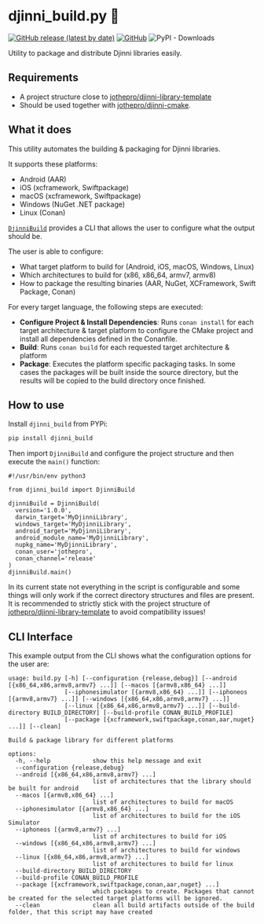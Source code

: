 # djinni_build.py 🦎

[![GitHub release (latest by date)](https://img.shields.io/github/v/release/jothepro/djinni_build)](https://github.com/jothepro/djinni_build/releases/latest)
[![GitHub](https://img.shields.io/github/license/jothepro/djinni_build)](https://github.com/jothepro/djinni_build/blob/main/LICENSE)
![PyPI - Downloads](https://img.shields.io/pypi/dm/djinni_build)

Utility to package and distribute Djinni libraries easily.

## Requirements

- A project structure close to [jothepro/djinni-library-template](https://github.com/jothepro/djinni-library-template)
- Should be used together with [jothepro/djinni-cmake](https://github.com/jothepro/djinni-cmake).


## What it does

This utility automates the building & packaging for Djinni libraries.

It supports these platforms:

- Android (AAR)
- iOS (xcframework, Swiftpackage)
- macOS (xcframework, Swiftpackage)
- Windows (NuGet .NET package)
- Linux (Conan)

[`DjinniBuild`](djinni_build/djinni_build.py) provides a CLI that allows the user to configure what the output should be.

The user is able to configure:

- What target platform to build for (Android, iOS, macOS, Windows, Linux)
- Which architectures to build for (x86, x86_64, armv7, armv8)
- How to package the resulting binaries (AAR, NuGet, XCFramework, Swift Package, Conan)

For every target language, the following steps are executed:

- **Configure Project & Install Dependencies**: Runs `conan install` for each target architecture & target platform
  to configure the CMake project and install all dependencies defined in the Conanfile.
- **Build**: Runs `conan build` for each requested target architecture & platform
- **Package**: Executes the platform specific packaging tasks. In some cases the packages will be built inside the source 
  directory, but the results will be copied to the build directory once finished.


## How to use

Install `djinni_build` from PYPi:

```bash
pip install djinni_build
```

Then import `DjinniBuild` and configure the project structure and then execute the `main()` function:

```python3
#!/usr/bin/env python3

from djinni_build import DjinniBuild

djinniBuild = DjinniBuild(
  version='1.0.0',
  darwin_target='MyDjinniLibrary',
  windows_target='MyDjinniLibrary',
  android_target='MyDjinniLibrary',
  android_module_name='MyDjinniLibrary',
  nupkg_name='MyDjinniLibrary',
  conan_user='jothepro',
  conan_channel='release'
)
djinniBuild.main()
```

In its current state not everything in the script is configurable and some things will only work if the correct
directory structures and files are present.
It is recommended to strictly stick with the project structure of [jothepro/djinni-library-template](https://github.com/jothepro/djinni-library-template)
to avoid compatibility issues!

## CLI Interface

This example output from the CLI shows what the configuration options for the user are:

```
usage: build.py [-h] [--configuration {release,debug}] [--android [{x86_64,x86,armv8,armv7} ...]] [--macos [{armv8,x86_64} ...]]
                [--iphonesimulator [{armv8,x86_64} ...]] [--iphoneos [{armv8,armv7} ...]] [--windows [{x86_64,x86,armv8,armv7} ...]]
                [--linux [{x86_64,x86,armv8,armv7} ...]] [--build-directory BUILD_DIRECTORY] [--build-profile CONAN_BUILD_PROFILE]
                [--package [{xcframework,swiftpackage,conan,aar,nuget} ...]] [--clean]

Build & package library for different platforms

options:
  -h, --help            show this help message and exit
  --configuration {release,debug}
  --android [{x86_64,x86,armv8,armv7} ...]
                        list of architectures that the library should be built for android
  --macos [{armv8,x86_64} ...]
                        list of architectures to build for macOS
  --iphonesimulator [{armv8,x86_64} ...]
                        list of architectures to build for the iOS Simulator
  --iphoneos [{armv8,armv7} ...]
                        list of architectures to build for iOS
  --windows [{x86_64,x86,armv8,armv7} ...]
                        list of architectures to build for windows
  --linux [{x86_64,x86,armv8,armv7} ...]
                        list of architectures to build for linux
  --build-directory BUILD_DIRECTORY
  --build-profile CONAN_BUILD_PROFILE
  --package [{xcframework,swiftpackage,conan,aar,nuget} ...]
                        which packages to create. Packages that cannot be created for the selected target platforms will be ignored.
  --clean               clean all build artifacts outside of the build folder, that this script may have created
```